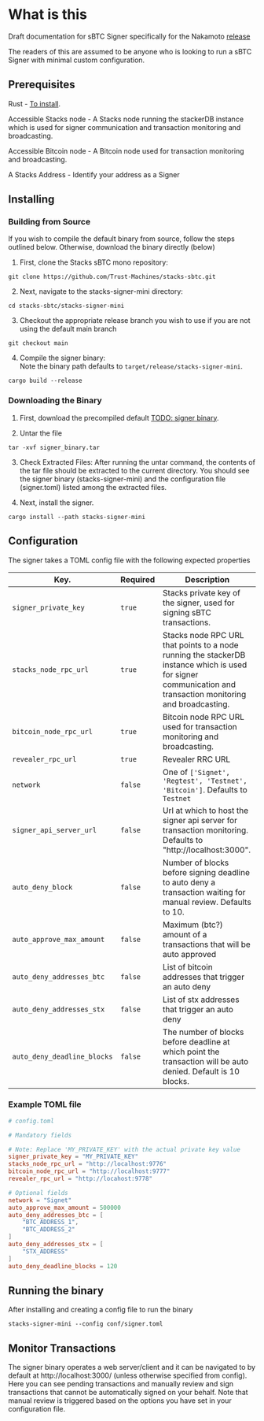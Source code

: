 # What is this
Draft documentation for sBTC Signer specifically for the Nakamoto [release](https://stacks-network.github.io/sbtc-docs/sbtc-roadmap.html)

The readers of this are assumed to be anyone who is looking to run a sBTC Signer with minimal custom configuration.


## Prerequisites
Rust - [To install](https://www.rust-lang.org/tools/install).

Accessible Stacks node  - A Stacks node running the stackerDB instance which is used for signer communication and transaction monitoring and broadcasting.

Accessible Bitcoin node  - A Bitcoin node used for transaction monitoring and broadcasting.

A Stacks Address - Identify your address as a Signer

## Installing

### Building from Source
If you wish to compile the default binary from source, follow the steps outlined below. Otherwise, download the binary directly (below)

1. First, clone the Stacks sBTC mono repository:  
```console
git clone https://github.com/Trust-Machines/stacks-sbtc.git
```
2. Next, navigate to the stacks-signer-mini directory:  
```console
cd stacks-sbtc/stacks-signer-mini
```
3. Checkout the appropriate release branch you wish to use if you are not using the default main branch
```console
git checkout main
```
4. Compile the signer binary:  
Note the binary path defaults to `target/release/stacks-signer-mini`.
```console
cargo build --release
```

### Downloading the Binary
1. First, download the precompiled default [TODO: signer binary](LINK).

2. Untar the file
```console
tar -xvf signer_binary.tar
```
3.  Check Extracted Files:
After running the untar command, the contents of the tar file should be extracted to the current directory. You should see the signer binary (stacks-signer-mini) and the configuration file (signer.toml) listed among the extracted files.

2. Next, install the signer.
```console
cargo install --path stacks-signer-mini
```

## Configuration
The signer takes a TOML config file with the following expected properties

| Key.                 	| Required | Description                                                                                                                                              	     |
| ------------------------ | -------- | ------------------------------------------------------------------------------------------------------------------------------------------------------------ |
| `signer_private_key`        	| `true`   | Stacks private key of the signer, used for signing sBTC transactions.                                                                                    	     |
| `stacks_node_rpc_url`	| `true`   | Stacks node RPC URL that points to a node running the stackerDB instance which is used for signer communication and transaction monitoring and broadcasting.    |
| `bitcoin_node_rpc_url`   | `true`   | Bitcoin node RPC URL used for transaction monitoring and broadcasting.                                                                                       |
| `revealer_rpc_url`     | `true` | Revealer RRC URL |                                                                                                                                               |
| `network`            	| `false`  | One of `['Signet', 'Regtest', 'Testnet', 'Bitcoin']`. Defaults to `Testnet`                                                                                         	|
| `signer_api_server_url`  | `false`  | Url at which to host the signer api server for transaction monitoring. Defaults to "http://localhost:3000".                                              	|
| `auto_deny_block`    	| `false`  | Number of blocks before signing deadline to auto deny a transaction waiting for manual review. Defaults to 10.                                           	|
| `auto_approve_max_amount`| `false`  | Maximum (btc?) amount of a transactions that will be auto approved                                                                                       	|
| `auto_deny_addresses_btc`| `false`  | List of bitcoin addresses that trigger an auto deny                                                                                               	|
| `auto_deny_addresses_stx`| `false`  | List of stx addresses that trigger an auto deny                                                                                                	|
| `auto_deny_deadline_blocks` | `false` | The number of blocks before deadline at which point the transaction will be auto denied. Default is 10 blocks.                                                |
### Example TOML file
```toml
# config.toml

# Mandatory fields

# Note: Replace 'MY_PRIVATE_KEY' with the actual private key value
signer_private_key = "MY_PRIVATE_KEY"
stacks_node_rpc_url = "http://localhost:9776"
bitcoin_node_rpc_url = "http://localhost:9777"
revealer_rpc_url = "http://locahost:9778"

# Optional fields
network = "Signet"
auto_approve_max_amount = 500000
auto_deny_addresses_btc = [
	"BTC_ADDRESS_1",
	"BTC_ADDRESS_2"
]
auto_deny_addresses_stx = [
	"STX_ADDRESS"
]
auto_deny_deadline_blocks = 120
```


 ## Running the binary
 After installing and creating a config file to run the binary
 
```console
stacks-signer-mini --config conf/signer.toml
```

 ## Monitor Transactions
 The signer binary operates a web server/client and it can be navigated to by default at http://localhost:3000/ (unless otherwise specified from config). Here you can see pending transactions and manually review and sign transactions that cannot be automatically signed on your behalf. Note that manual review is triggered based on the options you have set in your configuration file.


